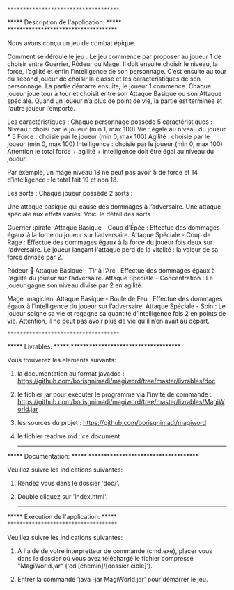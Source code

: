 	************************************
*****  	Description de l'application:   	*****
	************************************

Nous avons conçu un jeu de combat épique. 


Comment se déroule le jeu :
Le jeu commence par proposer au joueur 1 de choisir entre Guerrier, Rôdeur ou Mage.
Il doit ensuite choisir le niveau, la force, l’agilité et enfin l’intelligence de son personnage.
C’est ensuite au tour du second joueur de choisir la classe et les caractéristiques de son personnage.
La partie démarre ensuite, le joueur 1 commence.
Chaque joueur joue tour à tour et choisit entre son Attaque Basique ou son Attaque spéciale.
Quand un joueur n’a plus de point de vie, la partie est terminée et l’autre joueur l’emporte.

Les caractéristiques :
Chaque personnage possède 5 caractéristiques :
Niveau : choisi par le joueur (min 1, max 100)
Vie : égale au niveau du joueur * 5
Force : choisie par le joueur (min 0, max 100)
Agilité : choisie par le joueur (min 0, max 100)
Intelligence : choisie par le joueur (min 0, max 100)
Attention le total force + agilité + intelligence doit être égal au niveau du joueur.

Par exemple, un mage niveau 18 ne peut pas avoir 5 de force et 14 d’intelligence : le total fait 19 et non 18.

Les sorts :
Chaque joueur possède 2 sorts :

Une attaque basique qui cause des dommages à l’adversaire.
Une attaque spéciale aux effets variés.
Voici le détail des sorts :

Guerrier :pirate:
Attaque Basique - Coup d’Épée : Effectue des dommages égaux à la force du joueur sur l’adversaire.
Attaque Spéciale - Coup de Rage : Effectue des dommages égaux à la force du joueur fois deux sur l’adversaire. Le joueur lançant l'attaque perd de la vitalité : la valeur de sa force divisée par 2.

Rôdeur :ninja:
Attaque Basique - Tir à l’Arc : Effectue des dommages égaux à l’agilité du joueur sur l’adversaire.
Attaque Spéciale - Concentration : Le joueur gagne son niveau divisé par 2 en agilité.

Mage :magicien:
Attaque Basique - Boule de Feu : Effectue des dommages égaux à l’intelligence du joueur sur l’adversaire.
Attaque Spéciale - Soin : Le joueur soigne sa vie et regagne sa quantité d’intelligence fois 2 en points de vie. Attention, il ne peut pas avoir plus de vie qu’il n’en avait au départ.


	
	************************************
*****  	Livrables:			  				*****
	************************************
	
Vous trouverez les elements suivants:

1) la documentation au format javadoc : https://github.com/borisgnimadi/magiword/tree/master/livrables/doc

2) le fichier jar pour exécuter le programme via l'invité de commande : https://github.com/borisgnimadi/magiword/tree/master/livrables/MagiWorld.jar

3) les sources du projet : https://github.com/borisgnimadi/magiword

4) le fichier readme.md : ce document


	************************************
*****  	Documentation:			  	*****
	************************************

Veuillez suivre les indications suivantes:

1) Rendez vous dans le dossier 'doc/'.

2) Double cliquez sur 'index.html'.

	
	************************************
***** 	Execution de l'application:    		*****
	************************************

Veuillez suivre les indications suivantes:
	
1) 	A l'aide de votre interpretteur de commande (cmd.exe),
	placer vous dans le dossier où vous avez téléchargé
	le fichier compressé "MagiWorld.jar"
	('cd [chemin]/[dossier cible]').

2)	Entrer la commande 'java -jar MagiWorld.jar' pour démarrer le jeu.



